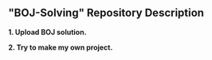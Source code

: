 ## "BOJ-Solving" Repository Description

**1. Upload BOJ solution.**

**2. Try to make my own project.**
>              
